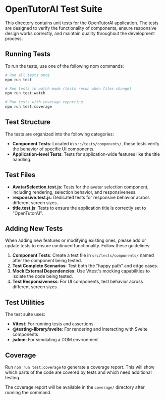 # OpenTutorAI Test Suite

This directory contains unit tests for the OpenTutorAI application. The tests are designed to verify the functionality of components, ensure responsive design works correctly, and maintain quality throughout the development process.

## Running Tests

To run the tests, use one of the following npm commands:

```bash
# Run all tests once
npm run test

# Run tests in watch mode (tests rerun when files change)
npm run test:watch

# Run tests with coverage reporting
npm run test:coverage
```

## Test Structure

The tests are organized into the following categories:

- **Component Tests**: Located in `src/tests/components/`, these tests verify the behavior of specific UI components.
- **Application-level Tests**: Tests for application-wide features like the title handling.

## Test Files

- **AvatarSelection.test.js**: Tests for the avatar selection component, including rendering, selection behavior, and responsiveness.
- **responsive.test.js**: Dedicated tests for responsive behavior across different screen sizes.
- **title.test.js**: Tests to ensure the application title is correctly set to "OpenTutorAI".

## Adding New Tests

When adding new features or modifying existing ones, please add or update tests to ensure continued functionality. Follow these guidelines:

1. **Component Tests**: Create a test file in `src/tests/components/` named after the component being tested.
2. **Test Complete Scenarios**: Test both the "happy path" and edge cases.
3. **Mock External Dependencies**: Use Vitest's mocking capabilities to isolate the code being tested.
4. **Test Responsiveness**: For UI components, test behavior across different screen sizes.

## Test Utilities

The test suite uses:

- **Vitest**: For running tests and assertions
- **@testing-library/svelte**: For rendering and interacting with Svelte components
- **jsdom**: For simulating a DOM environment

## Coverage

Run `npm run test:coverage` to generate a coverage report. This will show which parts of the code are covered by tests and which need additional testing.

The coverage report will be available in the `coverage/` directory after running the command. 